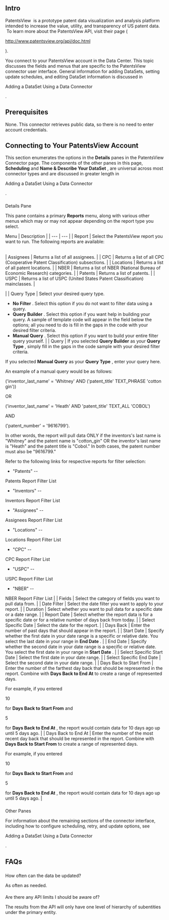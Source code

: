 

Intro
-------

PatentsView  is a prototype patent data visualization and analysis platform intended to increase the value, utility, and transparency of US patent data.  To learn more about the PatentsView API, visit their page (

http://www.patentsview.org/api/doc.html

).


 You connect to your PatentsView account in the Data Center. This topic discusses the fields and menus that are specific to the PatentsView connector user interface. General information for adding DataSets, setting update schedules, and editing DataSet information is discussed in

Adding a DataSet Using a Data Connector

.


 Prerequisites
---------------

None. This connector retrieves public data, so there is no need to enter account credentials.


 Connecting to Your PatentsView Account
----------------------------------------


 This section enumerates the options in the
 **Details**
 panes in the PatentsView Connector page. The components of the other panes in this page,
 **Scheduling**
 and
 **Name & Describe Your DataSet**
 , are universal across most connector types and are discussed in greater length in

Adding a DataSet Using a Data Connector

.


###
 Details Pane

This pane contains a primary
 **Reports**
 menu, along with various other menus which may or may not appear depending on the report type you select.


 Menu
  |
 Description
  |
| --- | --- |
|
 Report
  |
 Select the PatentsView report you want to run. The following reports are available:


|  |  |
| --- | --- |
|
 Assignees
  |
 Returns a list of all assignees.
  |
|
 CPC
  |
 Returns a list of all CPC (Cooperative Patent Classification) subsections.
  |
|
 Locations
  |
 Returns a list of all patent locations.
  |
|
 NBER
  |
 Returns a list of NBER (National Bureau of Economic Research) categories.
  |
|
 Patents
  |
 Returns a list of patents.
  |
|
 USPC
  |
 Returns a list of USPC (United States Patent Classification) mainclasses.
  |

|
|
 Query Type
  |
 Select your desired query type.
 * **No Filter**
 . Select this option if you do not want to filter data using a query.
* **Query Builder**
 . Select this option if you want help in building your query. A sample of template code will appear in the field below the options; all you need to do is fill in the gaps in the code with your desired filter criteria.
* **Manual Query**
 . Select this option if you want to build your entire filter query yourself.
 |
|
 Query
  |
 If you selected
 **Query Builder**
 as your
 **Query Type**
 , simply fill in the gaps in the code sample with your desired filter criteria.


 If you selected
 **Manual Query**
 as your
 **Query Type**
 , enter your query here.


 An example of a manual query would be as follows:

('inventor\_last\_name' = 'Whitney' AND ('patent\_title' TEXT\_PHRASE 'cotton gin'))

OR

('inventor\_last\_name' = 'Heath' AND 'patent\_title' TEXT\_ALL 'COBOL')

AND

('patent\_number' = '9616799').

In other words, the report will pull data ONLY if the inventors's last name is "Whitney" and the patent name is "cotton\_gin" OR the inventor's last name is "Heath" and the patent title is "Cobol." In both cases, the patent number must also be "9616799."


 Refer to the following links for respective reports for filter selection:
 * "Patents" --

Patents Report Filter List
* "Inventors" --

Inventors Report Filter List
* "Assignees" --

Assignees Report Filter List
* "Locations" --

Locations Report Filter List
* "CPC" --

CPC Report Filter List
* "USPC" --

USPC Report Filter List
* "NBER" --

NBER Report Filter List
 |
|
 Fields
  |
 Select the category of fields you want to pull data from.
  |
|
 Date Filter
  |
 Select the date filter you want to apply to your report.
  |
|
 Duration
  |
 Select whether you want to pull data for a specific date or a date range.
  |
|
 Report Date
  |
 Select whether the report data is for a specific date or for a relative number of days back from today.
  |
|
 Select Specific Date
  |
 Select the date for the report.
  |
|
 Days Back
  |
 Enter the number of past days that should appear in the report.
  |
|
 Start Date
  |
 Specify whether the first date in your date range is a specific or relative date. You select the last date in your range in
 **End Date**
 .
  |
|
 End Date
  |
 Specify whether the second date in your date range is a specific or relative date. You select the first date in your range in
 **Start Date**
 .
  |
|
 Select Specific Start Date
  |
 Select the first date in your date range.
  |
|
 Select Specific End Date
  |
 Select the second date in your date range.
  |
|
 Days Back to Start From
  |
 Enter the number of the farthest day back that should be represented in the report. Combine with
 **Days Back to End At**
 to create a range of represented days.


 For example, if you entered

10

for
 **Days Back to Start From**
 and

5

for
 **Days Back to End At**
 , the report would contain data for 10 days ago up until 5 days ago.
  |
|
 Days Back to End At
  |
 Enter the number of the most recent day back that should be represented in the report. Combine with
 **Days Back to Start From**
 to create a range of represented days.


 For example, if you entered

10

for
 **Days Back to Start From**
 and

5

for
 **Days Back to End At**
 , the report would contain data for 10 days ago up until 5 days ago.
  |


###
 Other Panes

For information about the remaining sections of the connector interface, including how to configure scheduling, retry, and update options, see

Adding a DataSet Using a Data Connector

.


 FAQs
------


#####
 How often can the data be updated?

As often as needed.

####
 Are there any API limits I should be aware of?

The results from the API will only have one level of hierarchy of subentities under the primary entity.

